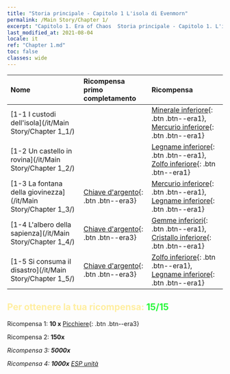 ```yaml
---
title: "Storia principale - Capitolo 1 L'isola di Evenmorn"
permalink: /Main Story/Chapter 1/
excerpt: "Capitolo 1. Era of Chaos  Storia principale - Capitolo 1. L'isola di Evenmorn"
last_modified_at: 2021-08-04
locale: it
ref: "Chapter 1.md"
toc: false
classes: wide
---
```


  | Nome |  Ricompensa primo completamento | Ricompensa |
  |:------------|:------------|:------------| 
  | [1-1 I custodi dell'isola](/it/Main Story/Chapter 1_1/) |  | [Minerale inferiore](/ItemsIT/mat_1/){: .btn .btn--era1}, [Mercurio inferiore](/ItemsIT/mat_2/){: .btn .btn--era1} |
  | [1-2 Un castello in rovina](/it/Main Story/Chapter 1_2/) |  | [Legname inferiore](/ItemsIT/mat_1/){: .btn .btn--era1}, [Zolfo inferiore](/ItemsIT/mat_3/){: .btn .btn--era1} |
  | [1-3 La fontana della giovinezza](/it/Main Story/Chapter 1_3/) | [Chiave d'argento](/ItemsIT/con_693/){: .btn .btn--era3} | [Mercurio inferiore](/ItemsIT/mat_2/){: .btn .btn--era1}, [Legname inferiore](/ItemsIT/mat_1/){: .btn .btn--era1} |
  | [1-4 L'albero della sapienza](/it/Main Story/Chapter 1_4/) | [Chiave d'argento](/ItemsIT/con_693/){: .btn .btn--era3} | [Gemme inferiori](/ItemsIT/mat_4/){: .btn .btn--era1}, [Cristallo inferiore](/ItemsIT/mat_5/){: .btn .btn--era1} |
  | [1-5 Si consuma il disastro](/it/Main Story/Chapter 1_5/) | [Chiave d'argento](/ItemsIT/con_693/){: .btn .btn--era3} | [Zolfo inferiore](/ItemsIT/mat_3/){: .btn .btn--era1}, [Legname inferiore](/ItemsIT/mat_1/){: .btn .btn--era1} |


## <span style="color: #ffeea0">Per ottenere la tua ricompensa: </span><span style="color: #27f73a">15/15</span>

 Ricompensa 1: **10 x** [Picchiere](/ItemsIT/unt_190/){: .btn .btn--era3}

 Ricompensa 2:  **150x** <i class="fas fa-gem"/>

 Ricompensa 3:  **5000x** <i class="fas fa-coins"/>

 Ricompensa 4:  **1000x** [ESP unità](/ItemsIT/con_902/)

